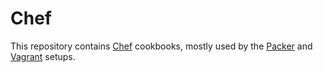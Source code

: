 # Chef

<!-- TODOs

chef 14

migrate todos
migrate common cookbooks
clean up local cookbooks
move stable cookbooks to own repos
move to policyfiles

samples for client, dk, ws, etc

windows firewall enable / disable
windows update configure idempotence
windows autologin

docker split per platform?
docker swarm operations?

-->

This repository contains [Chef] cookbooks, mostly used by the [Packer] and [Vagrant] setups.

[Chef]: https://www.chef.io/chef/
[Packer]: https://github.com/gusztavvargadr/packer
[Vagrant]: https://github.com/gusztavvargadr/vagrant
